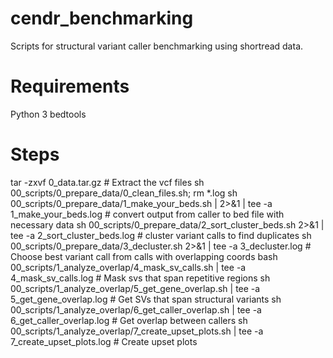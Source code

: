 # cendr_benchmarking

Scripts for structural variant caller benchmarking using shortread data.

# Requirements

Python 3
bedtools

# Steps
tar -zxvf 0_data.tar.gz # Extract the vcf files
sh 00_scripts/0_prepare_data/0_clean_files.sh; rm *.log
sh 00_scripts/0_prepare_data/1_make_your_beds.sh | 2>&1 | tee -a 1_make_your_beds.log # convert output from caller to bed file with necessary data
sh 00_scripts/0_prepare_data/2_sort_cluster_beds.sh 2>&1 | tee -a 2_sort_cluster_beds.log # cluster variant calls to find duplicates
sh 00_scripts/0_prepare_data/3_decluster.sh 2>&1 | tee -a 3_decluster.log # Choose best variant call from calls with overlapping coords
bash 00_scripts/1_analyze_overlap/4_mask_sv_calls.sh | tee -a 4_mask_sv_calls.log # Mask svs that span repetitive regions
sh 00_scripts/1_analyze_overlap/5_get_gene_overlap.sh | tee -a 5_get_gene_overlap.log # Get SVs that span structural variants
sh 00_scripts/1_analyze_overlap/6_get_caller_overlap.sh | tee -a 6_get_caller_overlap.log # Get overlap between callers
sh 00_scripts/1_analyze_overlap/7_create_upset_plots.sh | tee -a 7_create_upset_plots.log # Create upset plots
